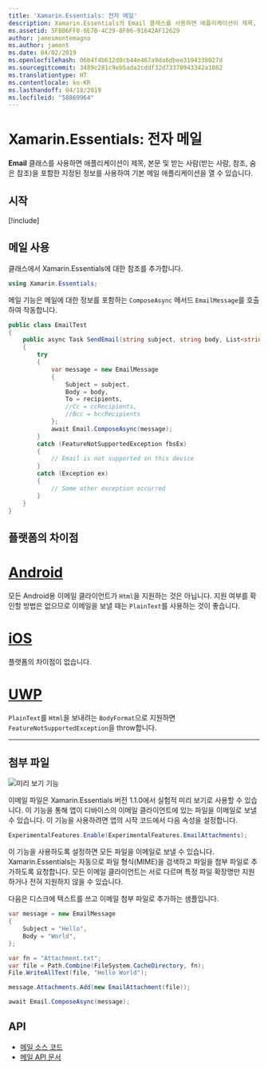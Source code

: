 ```yaml
---
title: 'Xamarin.Essentials: 전자 메일'
description: Xamarin.Essentials의 Email 클래스를 사용하면 애플리케이션이 제목, 본문 및 받는 사람(받는 사람, 참조, 숨은 참조)을 포함한 지정된 정보를 사용하여 기본 메일 애플리케이션을 열 수 있습니다.
ms.assetid: 5FBB6FF0-0E7B-4C29-8F06-91642AF12629
author: jamesmontemagno
ms.author: jamont
ms.date: 04/02/2019
ms.openlocfilehash: 06b4f4b612d0cb44e467a9da6dbee3194338027d
ms.sourcegitcommit: 3489c281c9eb5ada2cddf32d73370943342a1082
ms.translationtype: HT
ms.contentlocale: ko-KR
ms.lasthandoff: 04/18/2019
ms.locfileid: "58869964"
---
```

# <a name="xamarinessentials-email"></a>Xamarin.Essentials: 전자 메일

**Email** 클래스를 사용하면 애플리케이션이 제목, 본문 및 받는 사람(받는 사람, 참조, 숨은 참조)을 포함한 지정된 정보를 사용하여 기본 메일 애플리케이션을 열 수 있습니다.

## <a name="get-started"></a>시작

[!include[](~/essentials/includes/get-started.md)]

## <a name="using-email"></a>메일 사용

클래스에서 Xamarin.Essentials에 대한 참조를 추가합니다.

```csharp
using Xamarin.Essentials;
```

메일 기능은 메일에 대한 정보를 포함하는 `ComposeAsync` 메서드 `EmailMessage`를 호출하여 작동합니다.

```csharp
public class EmailTest
{
    public async Task SendEmail(string subject, string body, List<string> recipients)
    {
        try
        {
            var message = new EmailMessage
            {
                Subject = subject,
                Body = body,
                To = recipients,
                //Cc = ccRecipients,
                //Bcc = bccRecipients
            };
            await Email.ComposeAsync(message);
        }
        catch (FeatureNotSupportedException fbsEx)
        {
            // Email is not supported on this device
        }
        catch (Exception ex)
        {
            // Some other exception occurred
        }
    }
}
```


## <a name="platform-differences"></a>플랫폼의 차이점

# <a name="androidtabandroid"></a>[Android](#tab/android)

모든 Android용 이메일 클라이언트가 `Html`을 지원하는 것은 아닙니다. 지원 여부를 확인할 방법은 없으므로 이메일을 보낼 때는 `PlainText`를 사용하는 것이 좋습니다.

# <a name="iostabios"></a>[iOS](#tab/ios)

플랫폼의 차이점이 없습니다.

# <a name="uwptabuwp"></a>[UWP](#tab/uwp)

`PlainText`를 `Html`을 보내려는 `BodyFormat`으로 지원하면 `FeatureNotSupportedException`을 throw합니다.

-----

## <a name="file-attachments"></a>첨부 파일

![미리 보기 기능](~/media/shared/preview.png)

이메일 파일은 Xamarin.Essentials 버전 1.1.0에서 실험적 미리 보기로 사용할 수 있습니다. 이 기능을 통해 앱이 디바이스의 이메일 클라이언트에 있는 파일을 이메일로 보낼 수 있습니다. 이 기능을 사용하려면 앱의 시작 코드에서 다음 속성을 설정합니다.

```csharp
ExperimentalFeatures.Enable(ExperimentalFeatures.EmailAttachments);
```

이 기능을 사용하도록 설정하면 모든 파일을 이메일로 보낼 수 있습니다. Xamarin.Essentials는 자동으로 파일 형식(MIME)을 검색하고 파일을 첨부 파일로 추가하도록 요청합니다. 모든 이메일 클라이언트는 서로 다르며 특정 파일 확장명만 지원하거나 전혀 지원하지 않을 수 있습니다.

다음은 디스크에 텍스트를 쓰고 이메일 첨부 파일로 추가하는 샘플입니다.

```csharp
var message = new EmailMessage
{
    Subject = "Hello",
    Body = "World",
};

var fn = "Attachment.txt";
var file = Path.Combine(FileSystem.CacheDirectory, fn);
File.WriteAllText(file, "Hello World");

message.Attachments.Add(new EmailAttachment(file));

await Email.ComposeAsync(message);
```

## <a name="api"></a>API

- [메일 소스 코드](https://github.com/xamarin/Essentials/tree/master/Xamarin.Essentials/Email)
- [메일 API 문서](xref:Xamarin.Essentials.Email)
